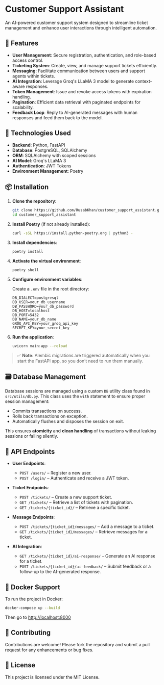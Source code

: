 # Customer Support Assistant

An AI-powered customer support system designed to streamline ticket management and enhance user interactions through intelligent automation.

## 🚀 Features

- **User Management**: Secure registration, authentication, and role-based access control.
- **Ticketing System**: Create, view, and manage support tickets efficiently.
- **Messaging**: Facilitate communication between users and support agents within tickets.
- **AI Integration**: Leverage Groq's LLaMA 3 model to generate context-aware responses.
- **Token Management**: Issue and revoke access tokens with expiration handling.
- **Pagination**: Efficient data retrieval with paginated endpoints for scalability.
- **Feedback Loop**: Reply to AI-generated messages with human responses and feed them back to the model.

## 🧰 Technologies Used

- **Backend**: Python, FastAPI
- **Database**: PostgreSQL, SQLAlchemy
- **ORM**: SQLAlchemy with scoped sessions
- **AI Model**: Groq's LLaMA 3
- **Authentication**: JWT Tokens
- **Environment Management**: Poetry

## 📦 Installation

1. **Clone the repository**:

   ```bash
   git clone https://github.com/RusabKhan/customer_support_assistant.git
   cd customer_support_assistant
   ```

2. **Install Poetry** (if not already installed):

   ```bash
   curl -sSL https://install.python-poetry.org | python3 -
   ```

3. **Install dependencies**:

   ```bash
   poetry install
   ```

4. **Activate the virtual environment**:

   ```bash
   poetry shell
   ```

5. **Configure environment variables**:

   Create a `.env` file in the root directory:

   ```env
   DB_DIALECT=postgresql
   DB_USER=your_db_username
   DB_PASSWORD=your_db_password
   DB_HOST=localhost
   DB_PORT=5432
   DB_NAME=your_db_name
   GROQ_API_KEY=your_groq_api_key
   SECRET_KEY=your_secret_key
   ```

6. **Run the application**:

   ```bash
   uvicorn main:app --reload
   ```

> ✅ **Note**: Alembic migrations are triggered automatically when you start the FastAPI app, so you don’t need to run them manually.

## 🗃️ Database Management

Database sessions are managed using a custom `DB` utility class found in `src/utils/db.py`. This class uses the `with` statement to ensure proper session management:

- Commits transactions on success.
- Rolls back transactions on exception.
- Automatically flushes and disposes the session on exit.

This ensures **atomicity** and **clean handling** of transactions without leaking sessions or failing silently.

## 🧪 API Endpoints

- **User Endpoints**:
  - `POST /users/` – Register a new user.
  - `POST /login/` – Authenticate and receive a JWT token.

- **Ticket Endpoints**:
  - `POST /tickets/` – Create a new support ticket.
  - `GET /tickets/` – Retrieve a list of tickets with pagination.
  - `GET /tickets/{ticket_id}/` – Retrieve a specific ticket.

- **Message Endpoints**:
  - `POST /tickets/{ticket_id}/messages/` – Add a message to a ticket.
  - `GET /tickets/{ticket_id}/messages/` – Retrieve messages for a ticket.

- **AI Integration**:
  - `GET /tickets/{ticket_id}/ai-response/` – Generate an AI response for a ticket.
  - `POST /tickets/{ticket_id}/ai-feedback/` – Submit feedback or a follow-up to the AI-generated response.

## 🐳 Docker Support

To run the project in Docker:

```bash
docker-compose up --build
```

Then go to [http://localhost:8000](http://localhost:8000)

## 🤝 Contributing

Contributions are welcome! Please fork the repository and submit a pull request for any enhancements or bug fixes.

## 🪪 License

This project is licensed under the MIT License.
